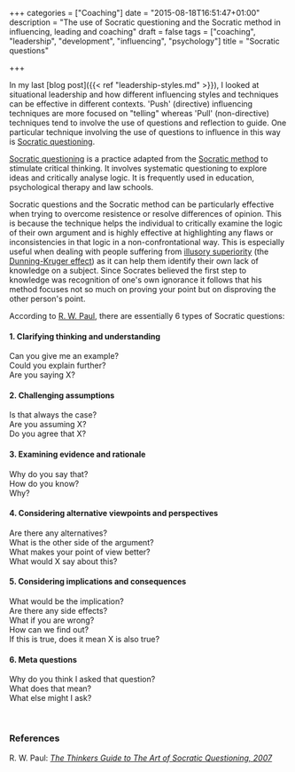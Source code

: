 +++
categories = ["Coaching"]
date = "2015-08-18T16:51:47+01:00"
description = "The use of Socratic questioning and the Socratic method in influencing, leading and coaching"
draft = false
tags = ["coaching", "leadership", "development", "influencing", "psychology"]
title = "Socratic questions"

+++

In my last [blog post]({{< ref "leadership-styles.md" >}}), I looked at situational leadership and how different influencing styles and techniques can be effective in different contexts.  'Push' (directive) influencing techniques are more focused on "telling" whereas 'Pull' (non-directive) techniques tend to involve the use of questions and reflection to guide.  One particular technique involving the use of questions to influence in this way is [Socratic questioning].

[Socratic questioning] is a practice adapted from the [Socratic method](https://en.wikipedia.org/wiki/Socratic_method) to stimulate critical thinking.  It involves systematic questioning to explore ideas and critically analyse logic.  It is frequently used in education, psychological therapy and law schools.  

Socratic questions and the Socratic method can be particularly effective when trying to overcome resistence or resolve differences of opinion.  This is because the technique helps the individual to critically examine the logic of their own argument and is highly effective at highlighting any flaws or inconsistencies in that logic in a non-confrontational way.  This is especially useful when dealing with people suffering from [illusory superiority](https://en.wikipedia.org/wiki/Illusory_superiority) (the [Dunning-Kruger effect](https://en.wikipedia.org/wiki/Dunning%E2%80%93Kruger_effect)) as it can help them identify their own lack of knowledge on a subject.  Since Socrates believed the first step to knowledge was recognition of one's own ignorance it follows that his method focuses not so much on proving your point but on disproving the other person's point.

According to [R. W. Paul], there are essentially 6 types of Socratic questions:

#### 1. Clarifying thinking and understanding
Can you give me an example?<br>
Could you explain further?<br>
Are you saying X?<br>

#### 2. Challenging assumptions
Is that always the case? <br>
Are you assuming X? <br>
Do you agree that X? <br>

#### 3. Examining evidence and rationale
Why do you say that? <br>
How do you know? <br>
Why? <br>

#### 4. Considering alternative viewpoints and perspectives
Are there any alternatives? <br>
What is the other side of the argument? <br>
What makes your point of view better? <br>
What would X say about this? <br>

#### 5. Considering implications and consequences
What would be the implication? <br>
Are there any side effects?  <br>
What if you are wrong? <br>
How can we find out? <br>
If this is true, does it mean X is also true? <br>

#### 6. Meta questions
Why do you think I asked that question? <br>
What does that mean? <br>
What else might I ask? <br>

<br>


### References

R. W. Paul: [_The Thinkers Guide to The Art of Socratic Questioning, 2007_][R. W. Paul]



[Socratic questioning]: https://en.wikipedia.org/wiki/Socratic_questioning
[R. W. Paul]: http://www.amazon.com/The-Thinkers-Guide-Socratic-Questioning/dp/0944583318
